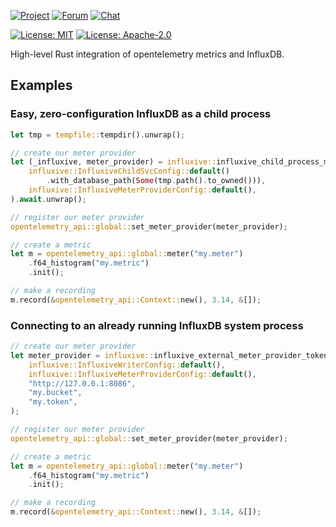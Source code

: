 [![Project](https://img.shields.io/badge/project-holochain-blue)](http://holochain.org/)
[![Forum](https://img.shields.io/badge/chat-forum%2eholochain%2enet-blue)](https://forum.holochain.org)
[![Chat](https://img.shields.io/badge/chat-chat%2eholochain%2enet-blue)](https://chat.holochain.org)

[![License: MIT](https://img.shields.io/badge/License-MIT-blue)](https://opensource.org/licenses/MIT)
[![License: Apache-2.0](https://img.shields.io/badge/License-Apache%202.0-blue)](https://www.apache.org/licenses/LICENSE-2.0)

<!-- cargo-rdme start -->

High-level Rust integration of opentelemetry metrics and InfluxDB.

## Examples

### Easy, zero-configuration InfluxDB as a child process

```rust
let tmp = tempfile::tempdir().unwrap();

// create our meter provider
let (_influxive, meter_provider) = influxive::influxive_child_process_meter_provider(
    influxive::InfluxiveChildSvcConfig::default()
        .with_database_path(Some(tmp.path().to_owned())),
    influxive::InfluxiveMeterProviderConfig::default(),
).await.unwrap();

// register our meter provider
opentelemetry_api::global::set_meter_provider(meter_provider);

// create a metric
let m = opentelemetry_api::global::meter("my.meter")
    .f64_histogram("my.metric")
    .init();

// make a recording
m.record(&opentelemetry_api::Context::new(), 3.14, &[]);
```

### Connecting to an already running InfluxDB system process

```rust
// create our meter provider
let meter_provider = influxive::influxive_external_meter_provider_token_auth(
    influxive::InfluxiveWriterConfig::default(),
    influxive::InfluxiveMeterProviderConfig::default(),
    "http://127.0.0.1:8086",
    "my.bucket",
    "my.token",
);

// register our meter provider
opentelemetry_api::global::set_meter_provider(meter_provider);

// create a metric
let m = opentelemetry_api::global::meter("my.meter")
    .f64_histogram("my.metric")
    .init();

// make a recording
m.record(&opentelemetry_api::Context::new(), 3.14, &[]);
```

<!-- cargo-rdme end -->
